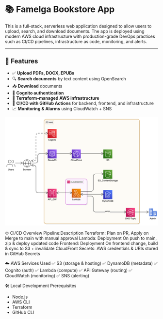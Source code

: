 # 📚 Famelga Bookstore App 

This is a full-stack, serverless web application designed to allow users to upload, search, and download documents. The app is deployed using modern AWS cloud infrastructure with production-grade DevOps practices such as CI/CD pipelines, infrastructure as code, monitoring, and alerts.

---

## 🚀 Features

- ✅ **Upload PDFs, DOCX, EPUBs**
- 🔍 **Search documents** by text content using OpenSearch
- 📥 **Download** documents
- 👤 **Cognito authentication**
- 🧱 **Terraform-managed AWS infrastructure**
- 🔄 **CI/CD with GitHub Actions** for backend, frontend, and infrastructure
- 📈 **Monitoring & Alarms** using CloudWatch + SNS

![alt text](image.png)

⚙️ CI/CD Overview
Pipeline:Description
Terraform: Plan on PR, Apply on Merge to main with manual approval
Lambda: Deployment	On push to main, zip & deploy updated code
Frontend: Deployment	On frontend change, build & sync to S3 + invalidate CloudFront
Secrets:	AWS credentials & URIs stored in GitHub Secrets

☁️ AWS Services Used
✅ S3 (storage & hosting)
✅ DynamoDB (metadata)
✅ Cognito (auth)
✅ Lambda (compute)
✅ API Gateway (routing)
✅ CloudWatch (monitoring)
✅ SNS (alerting)

🛠️ Local Development
Prerequisites
* Node.js
* AWS CLI
* Terraform
* GitHub CLI
